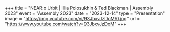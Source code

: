 +++
title = "NEAR x Urbit | Illia Polosukhin & Ted Blackman | Assembly 2023"
event = "Assembly 2023"
date = "2023-12-14"
type = "Presentation"
image = "https://img.youtube.com/vi/93JbxvJzDoM/0.jpg"
url = "https://www.youtube.com/watch?v=93JbxvJzDoM"
+++